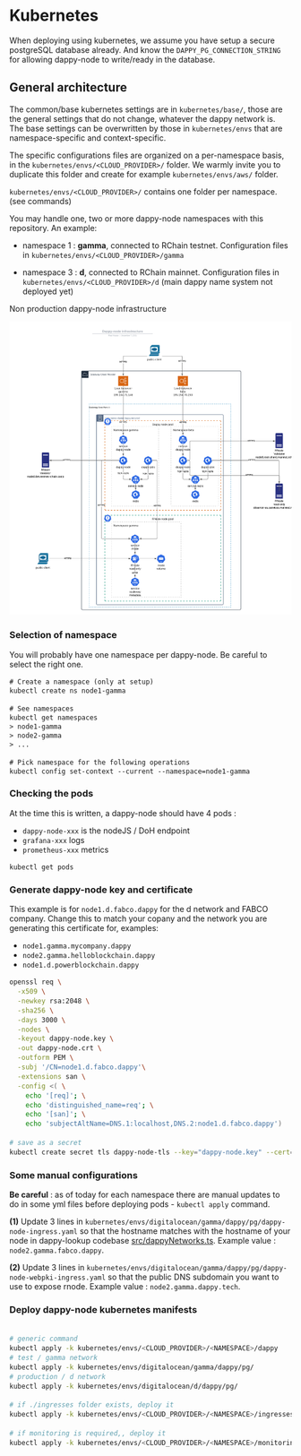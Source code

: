 # Kubernetes

When deploying using kubernetes, we assume you have setup a secure postgreSQL database already. And know the `DAPPY_PG_CONNECTION_STRING` for allowing dappy-node to write/ready in the database.

## General architecture

The common/base kubernetes settings are in `kubernetes/base/`, those are the general settings that do not change, whatever the dappy network is. The base settings can be overwritten by those in `kubernetes/envs` that are namespace-specific and context-specific.

The specific configurations files are organized on a per-namespace basis, in the `kubernetes/envs/<CLOUD_PROVIDER>/` folder. We warmly invite you to duplicate this folder and create for example `kubernetes/envs/aws/` folder.

`kubernetes/envs/<CLOUD_PROVIDER>/` contains one folder per namespace. (see commands)

You may handle one, two or more dappy-node namespaces with this repository. An example:

- namespace 1 : **gamma**, connected to RChain testnet. Configuration files in `kubernetes/envs/<CLOUD_PROVIDER>/gamma`

- namespace 3 : **d**, connected to RChain mainnet. Configuration files in `kubernetes/envs/<CLOUD_PROVIDER>/d` (main dappy name system not deployed yet)

Non production dappy-node infrastructure

![Dappy-node non production infrastructure](../docs/infrastructure.png)

### Selection of namespace

You will probably have one namespace per dappy-node. Be careful to select the right one.

```
# Create a namespace (only at setup)
kubectl create ns node1-gamma

# See namespaces
kubectl get namespaces
> node1-gamma
> node2-gamma
> ...

# Pick namespace for the following operations
kubectl config set-context --current --namespace=node1-gamma
```

### Checking the pods

At the time this is written, a dappy-node should have 4 pods :
- `dappy-node-xxx` is the nodeJS / DoH endpoint
- `grafana-xxx` logs
- `prometheus-xxx` metrics

```
kubectl get pods
```

### Generate dappy-node key and certificate

This example is for `node1.d.fabco.dappy` for the d network and FABCO company. Change this to match your copany and the network you are generating this certificate for, examples:
- `node1.gamma.mycompany.dappy`
- `node2.gamma.helloblockchain.dappy`
- `node1.d.powerblockchain.dappy`

```sh
openssl req \
  -x509 \
  -newkey rsa:2048 \
  -sha256 \
  -days 3000 \
  -nodes \
  -keyout dappy-node.key \
  -out dappy-node.crt \
  -outform PEM \
  -subj '/CN=node1.d.fabco.dappy'\
  -extensions san \
  -config <( \
    echo '[req]'; \
    echo 'distinguished_name=req'; \
    echo '[san]'; \
    echo 'subjectAltName=DNS.1:localhost,DNS.2:node1.d.fabco.dappy')

# save as a secret
kubectl create secret tls dappy-node-tls --key="dappy-node.key" --cert="dappy-node.crt" -n=<NAMESPACE>
```

### Some manual configurations

**Be careful** : as of today for each namespace there are manual updates to do in some yml files before deploying pods - `kubectl apply` command.

**(1)** Update 3 lines in `kubernetes/envs/digitalocean/gamma/dappy/pg/dappy-node-ingress.yaml` so that the hostname matches with the hostname of your node in dappy-lookup codebase [src/dappyNetworks.ts](https://github.com/fabcotech/dappy-tools/blob/master/packages/dappy-lookup/src/dappyNetworks.ts). Example value : `node2.gamma.fabco.dappy`.

**(2)** Update 3 lines in `kubernetes/envs/digitalocean/gamma/dappy/pg/dappy-node-webpki-ingress.yaml` so that the public DNS subdomain you want to use to expose rnode. Example value : `node2.gamma.dappy.tech`.

### Deploy dappy-node kubernetes manifests

```sh

# generic command
kubectl apply -k kubernetes/envs/<CLOUD_PROVIDER>/<NAMESPACE>/dappy
# test / gamma network
kubectl apply -k kubernetes/envs/digitalocean/gamma/dappy/pg/
# production / d network
kubectl apply -k kubernetes/envs/digitalocean/d/dappy/pg/

# if ./ingresses folder exists, deploy it
kubectl apply -k kubernetes/envs/<CLOUD_PROVIDER>/<NAMESPACE>/ingresses

# if monitoring is required,, deploy it
kubectl apply -k kubernetes/envs/<CLOUD_PROVIDER>/<NAMESPACE>/monitoring
```
